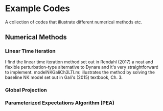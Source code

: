 # Example Codes
A collection of codes that illustrate different numerical methods etc.
## Numerical Methods
### Linear Time Iteration
I find the linear time iteration method set out in Rendahl (2017) a neat and flexible perturbation-type alternative to Dynare and it's very straightforward to implement. 
modelNKGaliCh3LTI.m: illustrates the method by solving the baseline NK model set out in Gali's (2015) textbook, Ch. 3.
### Global Projection
### Parameterized Expectations Algorithm (PEA)
